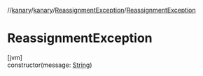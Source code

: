 //[kanary](../../../index.md)/[kanary](../index.md)/[ReassignmentException](index.md)/[ReassignmentException](-reassignment-exception.md)

# ReassignmentException

[jvm]\
constructor(message: [String](https://kotlinlang.org/api/latest/jvm/stdlib/kotlin/-string/index.html))
